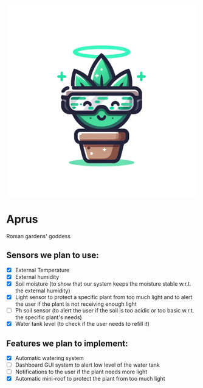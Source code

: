 ![Aprus](aprus.png)

# Aprus
Roman gardens' goddess

## Sensors we plan to use:
- [x] External Temperature
- [x] External humidity
- [x] Soil moisture (to show that our system keeps the moisture stable w.r.t. the external humidity)
- [x] Light sensor to protect a specific plant from too much light and to alert the user if the plant is not receiving enough light
- [ ] Ph soil sensor (to alert the user if the soil is too acidic or too basic w.r.t. the specific plant's needs)
- [x] Water tank level (to check if the user needs to refill it)

## Features we plan to implement:
- [x] Automatic watering system
- [ ] Dashboard GUI system to alert low level of the water tank
- [ ] Notifications to the user if the plant needs more light
- [x] Automatic mini-roof to protect the plant from too much light